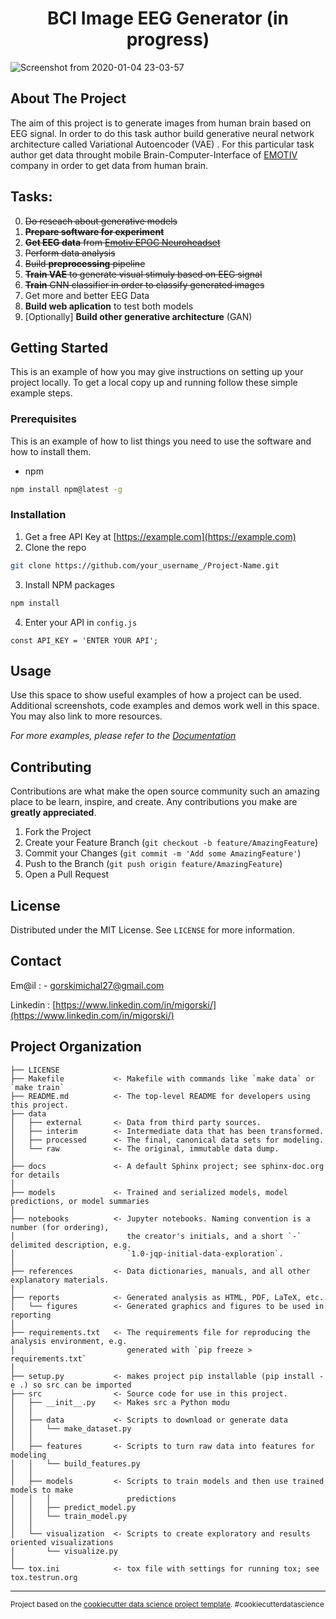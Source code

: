 <h1 align = "center"> BCI Image EEG Generator (in progress)</h1>

![Screenshot from 2020-01-04 23-03-57](https://user-images.githubusercontent.com/21131348/71772164-afb03b80-2f46-11ea-86c4-b5431319245c.png)


## About The Project

The aim of this project is to generate images from human brain based on EEG signal. In order to do this task author build generative neural network architecture called Variational Autoencoder (VAE) .
For this particular task author get data throught mobile Brain-Computer-Interface of [EMOTIV](https://www.emotiv.com/epoc/) company in order to get data from human brain.

Tasks:
------------------

0. ~~Do reseach about generative models~~
1. ~~**Prepare software for experiment**~~ 
2. ~~**Get EEG data** from [Emotiv EPOC Neuroheadset](https://www.emotiv.com/epoc/)~~
3. ~~Perform data analysis~~
5. ~~Build **preprocessing** pipeline~~
3. ~~**Train VAE** to generate visual stimuly based on EEG signal~~ 
4. ~~**Train** CNN classifier in order to classify generated images~~
5. Get more and better EEG Data
5. **Build web aplication** to test both models 
6. [Optionally] **Build other generative architecture** (GAN)


<!-- GETTING STARTED -->
## Getting Started

This is an example of how you may give instructions on setting up your project locally.
To get a local copy up and running follow these simple example steps.


### Prerequisites

This is an example of how to list things you need to use the software and how to install them.
* npm
```sh
npm install npm@latest -g
```

### Installation

1. Get a free API Key at [https://example.com](https://example.com)
2. Clone the repo
```sh
git clone https://github.com/your_username_/Project-Name.git
```
3. Install NPM packages
```sh
npm install
```
4. Enter your API in `config.js`
```JS
const API_KEY = 'ENTER YOUR API';
```

<!-- USAGE EXAMPLES -->
## Usage

Use this space to show useful examples of how a project can be used. Additional screenshots, code examples and demos work well in this space. You may also link to more resources.

_For more examples, please refer to the [Documentation](https://example.com)_


<!-- CONTRIBUTING -->
## Contributing

Contributions are what make the open source community such an amazing place to be learn, inspire, and create. Any contributions you make are **greatly appreciated**.

1. Fork the Project
2. Create your Feature Branch (`git checkout -b feature/AmazingFeature`)
3. Commit your Changes (`git commit -m 'Add some AmazingFeature'`)
4. Push to the Branch (`git push origin feature/AmazingFeature`)
5. Open a Pull Request<!-- LICENSE -->

## License

Distributed under the MIT License. See `LICENSE` for more information.


<!-- CONTACT -->
## Contact

Em@il : - [gorskimichal27@gmail.com](gorskimichal27@gmail.com) 
            
Linkedin : [https://www.linkedin.com/in/migorski/](https://www.linkedin.com/in/migorski/)



Project Organization
------------

    ├── LICENSE
    ├── Makefile           <- Makefile with commands like `make data` or `make train`
    ├── README.md          <- The top-level README for developers using this project.
    ├── data
    │   ├── external       <- Data from third party sources.
    │   ├── interim        <- Intermediate data that has been transformed.
    │   ├── processed      <- The final, canonical data sets for modeling.
    │   └── raw            <- The original, immutable data dump.
    │
    ├── docs               <- A default Sphinx project; see sphinx-doc.org for details
    │
    ├── models             <- Trained and serialized models, model predictions, or model summaries
    │
    ├── notebooks          <- Jupyter notebooks. Naming convention is a number (for ordering),
    │                         the creator's initials, and a short `-` delimited description, e.g.
    │                         `1.0-jqp-initial-data-exploration`.
    │
    ├── references         <- Data dictionaries, manuals, and all other explanatory materials.
    │
    ├── reports            <- Generated analysis as HTML, PDF, LaTeX, etc.
    │   └── figures        <- Generated graphics and figures to be used in reporting
    │
    ├── requirements.txt   <- The requirements file for reproducing the analysis environment, e.g.
    │                         generated with `pip freeze > requirements.txt`
    │
    ├── setup.py           <- makes project pip installable (pip install -e .) so src can be imported
    ├── src                <- Source code for use in this project.
    │   ├── __init__.py    <- Makes src a Python modu
    │   │
    │   ├── data           <- Scripts to download or generate data
    │   │   └── make_dataset.py
    │   │
    │   ├── features       <- Scripts to turn raw data into features for modeling
    │   │   └── build_features.py
    │   │
    │   ├── models         <- Scripts to train models and then use trained models to make
    │   │   │                 predictions
    │   │   ├── predict_model.py
    │   │   └── train_model.py
    │   │
    │   └── visualization  <- Scripts to create exploratory and results oriented visualizations
    │       └── visualize.py
    │
    └── tox.ini            <- tox file with settings for running tox; see tox.testrun.org


--------

<p><small>Project based on the <a target="_blank" href="https://drivendata.github.io/cookiecutter-data-science/">cookiecutter data science project template</a>. #cookiecutterdatascience</small></p>

